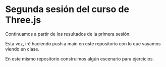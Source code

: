 # Segunda sesión del curso de Three.js

Continuamos a partir de los resultados de la primera sesión.

Esta vez, iré haciendo push a main en este repositorio con lo que vayamos
viendo en clase.

En este mismo repositorio construimos algún escenario para ejercicios.